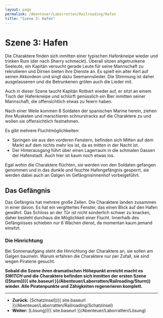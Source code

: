```yaml
---
layout: page
permalink: /Abenteuer/Laborratten/Railroading/Hafen
title: "Szene 3: Hafen"
---
```


# Szene 3: Hafen

Die Charaktere finden sich inmitten einer typischen Hafenkneipe wieder und trinken Rum (der nach Sherry schmeckt). Überall sitzen angetrunkene Seeleute, ein Kapitän versucht gerade Leute für seine Mannschaft zu rekrutieren und Dirnen bieten ihre Dienste an. Es spielt ein alter Kerl auf seinen Akkordeon und singt dazu Seemannslieder. Die Stimmung ist daher ausgelassenen und die Betrunkenen grölen auch die Lieder mit.

Auch in dieser Szene taucht Kapitän Rotbart wieder auf, er sitzt an einem Tisch der Hafenkneipe und schlürft genüsslich ein Bier inmitten seiner Mannschaft, die offensichtlich etwas zu feiern haben.

Nach einer Weile kommen 8 Soldaten der spanischen Marine herein, ziehen ihre Musketen und marschieren schnurstracks auf die Charaktere zu und wollen sie offensichtlich festnehmen.

Es gibt mehrere Fluchtmöglichkeiten:

- Springen sie aus den vorderen Fenstern, befinden sich Mitten auf dem Markt auf dem nichts mehr los ist, da es mitten in der Nacht ist.
- Der Hinterausgang führt über einen Lagerraum in die schmalen Gassen der Hafenstadt. Auch hier ist kaum noch etwas los.

Egal wohin die Charaktere flüchten, sie werden von den Soldaten gefangen genommen und in das dunkle und feuchte Hafengefängnis gesperrt, sie werden dabei auch an Galgen im Gefängnisinnenhof vorbeigeführt.

## Das Gefängnis

Das Gefängnis hat mehrere große Zellen. Die Charaktere landen zusammen in einer davon. Es hat ein vergittertes Fenster, das einen Blick auf den Hafen gewährt. Das Schloss an der Tür ist nicht sonderlich schwer zu knacken, daher besteht durchaus die Möglichkeit einer Flucht. Innerhalb des Gefängnisses schieben nur 6 Wachen dienst, da momentan kaum jemand einsitzt.

### Die Hinrichtung

Bei Sonnenaufgang steht die Hinrichtung der Charaktere an, sie sollen am Galgen baumeln. Warum erfahren die Charaktere nur per Zufall, sie sind wegen Piraterie gesucht.

**Sobald die Szene ihren dramatischen Höhepunkt erreicht macht es *SWITCH* und die Charaktere befinden sich inmitten der ersten Szene ([Sturm]({{ site.baseurl }}/Abenteuer/Laborratten/Railroading/Sturm)) wieder. Alle Piratenpunkte und Zähigkeiten regenerieren komplett.**

***

- **Zurück:** [Schatzinsel]({{ site.baseurl }}/Abenteuer/Laborratten/Railroading/Schatzinsel)
- **Weiter:** [Lösung]({{ site.baseurl }}/Abenteuer/Laborratten/Lösung)
